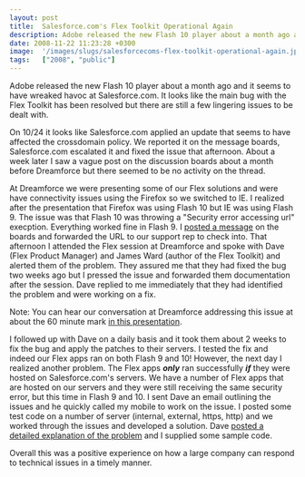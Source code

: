 ```yaml
---
layout: post
title:  Salesforce.com's Flex Toolkit Operational Again
description: Adobe released the new Flash 10 player about a month ago and it seems to have wreaked havoc at Salesforce.com. It looks like the main bug with the Flex Toolkit has been resolved but there are still a few lingering issues to be dealt with. On 10/24 it looks like Salesforce.com applied an update that seems to have affected the crossdomain policy. We reported it on the message boards, Salesforce.com escalated it and fixed the issue that afternoon. About a week later I saw a vague post on the discus
date: 2008-11-22 11:23:28 +0300
image:  '/images/slugs/salesforcecoms-flex-toolkit-operational-again.jpg'
tags:   ["2008", "public"]
---
```

<p>Adobe released the new Flash 10 player about a month ago and it seems to have wreaked havoc at Salesforce.com. It looks like the main bug with the Flex Toolkit has been resolved but there are still a few lingering issues to be dealt with.</p>
<p>On 10/24 it looks like Salesforce.com applied an update that seems to have affected the crossdomain policy. We reported it on the message boards, Salesforce.com escalated it and fixed the issue that afternoon. About a week later I saw a vague post on the discussion boards about a month before Dreamforce but there seemed to be no activity on the thread.</p>
<p>At Dreamforce we were presenting some of our Flex solutions and were have connectivity issues using the Firefox so we switched to IE. I realized after the presentation that Firefox was using Flash 10 but IE was using Flash 9. The issue was that Flash 10 was throwing a "Security error accessing url" execption. Everything worked fine in Flash 9. I <a href="http://community.salesforce.com/sforce/board/message?board.id=general_development&message.id=22928#M22928" target="_blank">posted a message</a> on the boards and forwarded the URL to our support rep to check into. That afternoon I attended the Flex session at Dreamforce and spoke with Dave (Flex Product Manager) and James Ward (author of the Flex Toolkit) and alerted them of the problem. They assured me that they had fixed the bug two weeks ago but I pressed the issue and forwarded them documentation after the session. Dave replied to me immediately that they had identified the problem and were working on a fix.</p>
<p>Note: You can hear our conversation at Dreamforce addressing this issue at about the 60 minute mark <a href="http://www.jamesward.com/blog/category/salesforce/" target="_blank">in this presentation</a>.</p>
<p>I followed up with Dave on a daily basis and it took them about 2 weeks to fix the bug and apply the patches to their servers. I tested the fix and indeed our Flex apps ran on both Flash 9 and 10! However, the next day I realized another problem. The Flex apps <em><strong>only</strong></em> ran successfully <em><strong>if</strong></em> they were hosted on Salesforce.com's servers. We have a number of Flex apps that are hosted on our servers and they were still receiving the same security error, but this time in Flash 9 and 10. I sent Dave an email outlining the issues and he quickly called my mobile to work on the issue. I posted some test code on a number of server (internal, external, https, http) and we worked through the issues and developed a solution. Dave <a href="http://community.salesforce.com/sforce/board/message?board.id=general_development&thread.id=23576&view=by_date_ascending&page=1" target="_blank">posted a detailed explanation of the problem</a> and I supplied some sample code.</p>
<p>Overall this was a positive experience on how a large company can respond to technical issues in a timely manner.</p>

